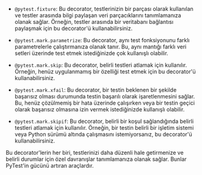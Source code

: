 - `@pytest.fixture`: Bu decorator, testlerinizin bir parçası olarak kullanılan ve testler arasında bilgi paylaşan veri parçacıklarını tanımlamanıza olanak sağlar. Örneğin, testler arasında bir veritabanı bağlantısı paylaşmak için bu decorator'ü kullanabilirsiniz.

- `@pytest.mark.parametrize`: Bu decorator, aynı test fonksiyonunu farklı parametrelerle çalıştırmanıza olanak tanır. Bu, aynı mantığı farklı veri setleri üzerinde test etmek istediğinizde çok kullanışlı olabilir.

- `@pytest.mark.skip`: Bu decorator, belirli testleri atlamak için kullanılır. Örneğin, henüz uygulanmamış bir özelliği test etmek için bu decorator'ü kullanabilirsiniz.

- `@pytest.mark.xfail`: Bu decorator, bir testin beklenen bir şekilde başarısız olması durumunda testin başarılı olarak işaretlenmesini sağlar. Bu, henüz çözülmemiş bir hata üzerinde çalışırken veya bir testin geçici olarak başarısız olmasına izin vermek istediğinizde kullanışlı olabilir.

- `@pytest.mark.skipif`: Bu decorator, belirli bir koşul sağlandığında belirli testleri atlamak için kullanılır. Örneğin, bir testin belirli bir işletim sistemi veya Python sürümü altında çalışmasını istemiyorsanız, bu decorator'ü kullanabilirsiniz.

Bu decorator'lerin her biri, testlerinizi daha düzenli hale getirmenize ve belirli durumlar için özel davranışlar tanımlamanıza olanak sağlar. Bunlar PyTest'in gücünü artıran araçlardır.